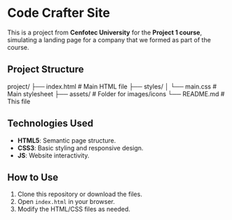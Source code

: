 # Code Crafter Site

This is a project from **Cenfotec University** for the **Project 1 course**, simulating a landing page for a company that we formed as part of the course.

## Project Structure
project/
├── index.html # Main HTML file
├── styles/
│ └── main.css # Main stylesheet
├── assets/ # Folder for images/icons
└── README.md # This file

## Technologies Used  
- **HTML5**: Semantic page structure.  
- **CSS3**: Basic styling and responsive design.  
- **JS**: Website interactivity.  

## How to Use  
1. Clone this repository or download the files.  
2. Open `index.html` in your browser.  
3. Modify the HTML/CSS files as needed.
